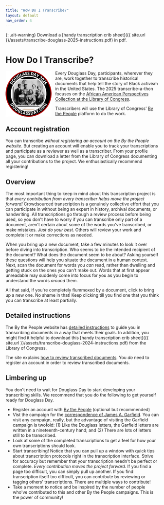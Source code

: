 ```yaml
---
title: "How Do I Transcribe?"
layout: default
nav_order: 4
---
```

{: .alt-warning}
Download a [handy transcription crib sheet]({{ site.url }}/assets/transcribe-douglass-2025-instructions.pdf) in pdf.

# How Do I Transcribe?

<img src="assets/logo_2025.png" alt="Transcribe Douglass sticker showing Douglass\' face in profile" style="float: left; width: 30%; margin-right: 12px;"/>Every Douglass Day, participants, wherever they are, work together to transcribe historical documents that help tell the story of Black activism in the United States. The 2025 transcribe-a-thon focuses on the [African American Perspectives Collection at the Library of Congress](https://www.loc.gov/collections/african-american-perspectives-rare-books/about-this-collection/).

Transcribers will use the Library of Congress' [By the People](https://crowd.loc.gov/) platform to do the work.

## Account registration

You can transcribe *without registering an account on the By the People website*. But creating an account will enable you to track your transcriptions and participate as a reviewer as well as a transcriber. From your profile page, you can download a letter from the Library of Congress documenting all your contributions to the project. We enthusiastically recommend registering!

## Overview

The most important thing to keep in mind about this transcription project is that *every contribution from every transcriber helps move the project forward!* Crowdsourced transcription is a genuinely collective effort that you can participate in without being an expert in history, archival documents, or handwriting. All transcriptions go through a review process before being used, so you don't have to worry if you can transcribe only part of a document, aren't certain about some of the words you've transcribed, or make mistakes. *Just do your best.* Others will review your work and complete it or make corrections as needed.

When you bring up a new document, take a few minutes to look it over before diving into transcription. Who seems to be the intended recipient of the document? What does the document seem to be about? Asking yourself these questions will help you situate the document in a human context. Next, scan the document for words you *can* read, rather than dwelling and getting stuck on the ones you can't make out. Words that at first appear unreadable may suddenly come into focus for you as you begin to understand the words *around* them.

All that said, if you're completely flummoxed by a document, click to bring up a new one. No shame in that! Keep clicking till you find one that you think you can transcribe at least partially.

## Detailed instructions

The By the People website has [detailed instructions](https://crowd.loc.gov/get-started/how-to-transcribe/) to guide you in transcribing documents in a way that meets their goals. In addition, you might find it helpful to download this [handy transcription crib sheet]({{ site.url }}/assets/transcribe-douglass-2024-instructions.pdf) from the Library of Congress.

The site explains [how to review transcribed documents](https://crowd.loc.gov/get-started/how-to-review/). You *do* need to register an account in order to review transcribed documents.

## Limbering up

You don't need to wait for Douglass Day to start developing your transcribing skills. We recommend that you do the following to get yourself ready for Douglass Day.

- Register an account with [By the People](https://crowd.loc.gov/) (optional but recommended)
- Vist the campaign for the [correspondence of James A. Garfield](https://crowd.loc.gov/campaigns/garfield-correspondence/). You can visit any campaign, really, but the advantage of visiting the Garfield campaign is twofold: (1) Like the Douglass letters, the Garfield letters are written in a nineteenth-century hand; and (2) There are lots of letters still to be transcribed.
- Look at some of the completed transcriptions to get a feel for how your own transcriptions should look.
- Start transcribing! Notice that you can pull up a window with quick tips about transcription protocols right in the transcription interface. Strive for accuracy but remember that your transcription needn't be perfect or complete. *Every contribution moves the project forward.* If you find a page too difficult, you can simply pull up another. If you find transcription itself too difficult, you can contribute by reviewing or tagging others' transcriptions. There are multiple ways to contribute!
- Take a moment to notice and be inspired by the number of people who've contributed to this and other By the People campaigns. This is the power of community!

